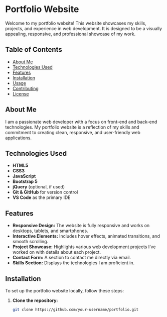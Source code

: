 # Portfolio Website

Welcome to my portfolio website! This website showcases my skills, projects, and experience in web development. It is designed to be a visually appealing, responsive, and professional showcase of my work.

## Table of Contents

- [About Me](#about-me)
- [Technologies Used](#technologies-used)
- [Features](#features)
- [Installation](#installation)
- [Usage](#usage)
- [Contributing](#contributing)
- [License](#license)

## About Me

I am a passionate web developer with a focus on front-end and back-end technologies. My portfolio website is a reflection of my skills and commitment to creating clean, responsive, and user-friendly web applications.

## Technologies Used

- **HTML5**
- **CSS3**
- **JavaScript**
- **Bootstrap 5**
- **jQuery** (optional, if used)
- **Git & GitHub** for version control
- **VS Code** as the primary IDE

## Features

- **Responsive Design:** The website is fully responsive and works on desktops, tablets, and smartphones.
- **Interactive Elements:** Includes hover effects, animated transitions, and smooth scrolling.
- **Project Showcase:** Highlights various web development projects I’ve worked on with details about each project.
- **Contact Form:** A section to contact me directly via email.
- **Skills Section:** Displays the technologies I am proficient in.

## Installation

To set up the portfolio website locally, follow these steps:

1. **Clone the repository:**
   ```bash
   git clone https://github.com/your-username/portfolio.git
